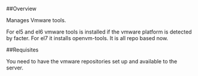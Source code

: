 ##Overview

Manages Vmware tools. 

For el5 and el6 vmware tools is installed if the vmware platform is detected by facter. For el7 it installs openvm-tools. It is all repo based now.

##Requisites

You need to have the vmware repositories set up and available to the server.
